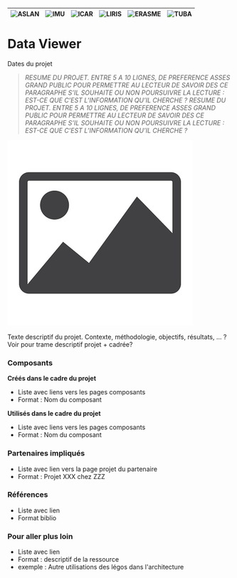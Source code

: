 |![ASLAN](/partners/Aslan100.png)|![IMU](/partners/LabexIMU_100.png)|![ICAR](/partners/ICAR_100.png)|![LIRIS](/partners/logo_liris_100.png)|![ERASME](/partners/Erasme_100.jpg)|![TUBA](/partners/Tuba_100.jpg)|
|---|---|---|---|---|---|

# Data Viewer
Dates du projet

>*RESUME DU PROJET. ENTRE 5 A 10 LIGNES, DE PREFERENCE ASSES GRAND PUBLIC POUR PERMETTRE AU LECTEUR DE SAVOIR DES CE PARAGRAPHE S’IL SOUHAITE OU NON POURSUIVRE LA LECTURE : EST-CE QUE C’EST L’INFORMATION QU’IL CHERCHE ?  RESUME DU PROJET. ENTRE 5 A 10 LIGNES, DE PREFERENCE ASSES GRAND PUBLIC POUR PERMETTRE AU LECTEUR DE SAVOIR DES CE PARAGRAPHE S’IL SOUHAITE OU NON POURSUIVRE LA LECTURE : EST-CE QUE C’EST L’INFORMATION QU’IL CHERCHE ?*


![Nom image](image.jpg)



Texte descriptif du projet. Contexte, méthodologie, objectifs, résultats, …
? Voir pour trame descriptif projet + cadrée?



### Composants 
**Créés dans le cadre du projet**
- Liste avec liens vers les pages composants
- Format : Nom du composant
 
**Utilisés dans le cadre du projet**
- Liste avec liens vers les pages composants
- Format : Nom du composant

### Partenaires impliqués
- Liste avec lien vers  la page projet du partenaire
- Format : Projet XXX chez ZZZ
### Références
- Liste avec lien 
- Format biblio 
### Pour aller plus loin 
- Liste avec lien 
- Format : descriptif de la ressource
- exemple : Autre utilisations des légos dans l'architecture 


